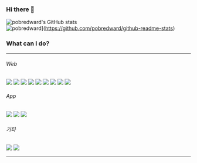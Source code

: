 ### Hi there 👋

![pobredward's GitHub stats](https://github-readme-stats.vercel.app/api?username=pobredward&show_icons=true&theme=merko)  
![pobredward](https://github-readme-stats.vercel.app/api/top-langs/?username=pobredward)](https://github.com/pobredward/github-readme-stats)

<h3>What can I do?</h3>

<hr/>

###### Web
<img src="https://img.shields.io/badge/HTML-E34F26?style=flat-square&logo=HTML5&logoColor=white"/> <img src="https://img.shields.io/badge/CSS-1572B6?style=flat-square&logo=CSS3&logoColor=white"/> <img src="https://img.shields.io/badge/Javascript-F7DF1E?style=flat-square&logo=JavaScript&logoColor=black"/> <img src="https://img.shields.io/badge/Typescript-3178C6?style=flat-square&logo=TypeScript&logoColor=white"/> <img src="https://img.shields.io/badge/React-61DAFB?style=flat-square&logo=React&logoColor=black"/> <img src="https://img.shields.io/badge/Next.js-000000?style=flat-square&logo=Next.js&logoColor=white"/> <img src="https://img.shields.io/badge/Redux-764ABC?style=flat-square&logo=Redux&logoColor=white"/> <img src="https://img.shields.io/badge/Cypress-17202C?style=flat-square&logo=Cypress&logoColor=white"/> <img src="https://img.shields.io/badge/Storybook-FF4785?style=flat-square&logo=Storybook&logoColor=white"/>

###### App
<img src="https://img.shields.io/badge/Android-3DDC84?style=flat-square&logo=Android&logoColor=white"/> <img src="https://img.shields.io/badge/Kotlin-7F52FF?style=flat-square&logo=Kotlin&logoColor=white"/> <img src="https://img.shields.io/badge/Java-B23634?style=flat-square&logo=Java&logoColor=white"/>

###### 기타
<img src="https://img.shields.io/badge/Python-3776AB?style=flat-square&logo=Python&logoColor=white"/> <img src="https://img.shields.io/badge/C++-00599C?style=flat-square&logo=C++&logoColor=white"/>

<hr/>
